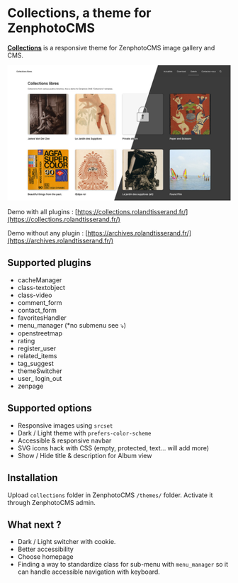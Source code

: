 # Collections, a theme for ZenphotoCMS
**[Collections](https://collections.rolandtisserand.fr/)** is a responsive theme for ZenphotoCMS image gallery and CMS. 

![Collections' Homepage Screenshot](collections_00.jpg)

Demo with all plugins : [https://collections.rolandtisserand.fr/](https://collections.rolandtisserand.fr/)

Demo without any plugin : [https://archives.rolandtisserand.fr/](https://archives.rolandtisserand.fr/)

## Supported plugins
* cacheManager
* class-textobject
* class-video
* comment_form
* contact_form
* favoritesHandler
* menu_manager (*no submenu see ⤵)
* openstreetmap
* rating
* register_user
* related_items
* tag_suggest
* themeSwitcher
* user_ login_out
* zenpage

## Supported options
* Responsive images using `srcset`
* Dark / Light theme with `prefers-color-scheme`
* Accessible & responsive navbar
* SVG icons hack with CSS (empty, protected, text... will add more)
* Show / Hide title & description for Album view 

## Installation
Upload `collections` folder in ZenphotoCMS `/themes/` folder.
Activate it through ZenphotoCMS admin.

## What next ?
* Dark / Light switcher with cookie.
* Better accessibility
* Choose homepage
* Finding a way to standardize class for sub-menu with `menu_manager` so it can handle accessible navigation with keyboard.
